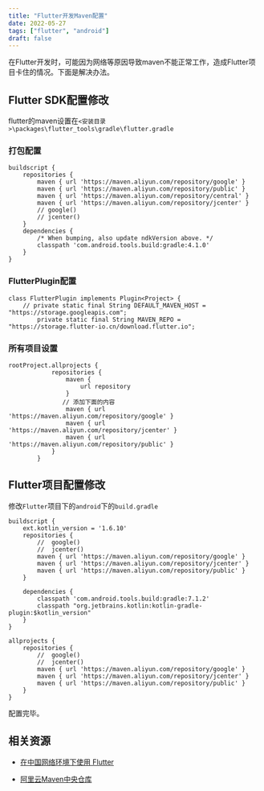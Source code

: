 ```yaml
---
title: "Flutter开发Maven配置"
date: 2022-05-27
tags: ["flutter", "android"]
draft: false
---
```


在Flutter开发时，可能因为网络等原因导致maven不能正常工作，造成Flutter项目卡住的情况。下面是解决办法。

## Flutter SDK配置修改

flutter的maven设置在`<安装目录>\packages\flutter_tools\gradle\flutter.gradle` 

### 打包配置

```
buildscript {
    repositories {
        maven { url 'https://maven.aliyun.com/repository/google' }
        maven { url 'https://maven.aliyun.com/repository/public' }
        maven { url 'https://maven.aliyun.com/repository/central' }
        maven { url 'https://maven.aliyun.com/repository/jcenter' }
        // google()
        // jcenter()
    }
    dependencies {
        /* When bumping, also update ndkVersion above. */
        classpath 'com.android.tools.build:gradle:4.1.0'
    }
}
```

### FlutterPlugin配置

```
class FlutterPlugin implements Plugin<Project> {
    // private static final String DEFAULT_MAVEN_HOST = "https://storage.googleapis.com";
        private static final String MAVEN_REPO = "https://storage.flutter-io.cn/download.flutter.io";

```

### 所有项目设置

```
rootProject.allprojects {
            repositories {
                maven {
                    url repository
                }
               // 添加下面的内容
                maven { url 'https://maven.aliyun.com/repository/google' }
                maven { url 'https://maven.aliyun.com/repository/jcenter' }
                maven { url 'https://maven.aliyun.com/repository/public' }
            }
        }
```

## Flutter项目配置修改

修改`Flutter`项目下的`android`下的`build.gradle`

```
buildscript {
    ext.kotlin_version = '1.6.10'
    repositories {
        //  google()
        //  jcenter()
        maven { url 'https://maven.aliyun.com/repository/google' }
        maven { url 'https://maven.aliyun.com/repository/jcenter' }
        maven { url 'https://maven.aliyun.com/repository/public' }
    }

    dependencies {
        classpath 'com.android.tools.build:gradle:7.1.2'
        classpath "org.jetbrains.kotlin:kotlin-gradle-plugin:$kotlin_version"
    }
}

allprojects {
    repositories {
        //  google()
        //  jcenter()
        maven { url 'https://maven.aliyun.com/repository/google' }
        maven { url 'https://maven.aliyun.com/repository/jcenter' }
        maven { url 'https://maven.aliyun.com/repository/public' }
    }
}
```

配置完毕。

## 相关资源

+ [在中国网络环境下使用 Flutter](https://flutter.cn/community/china)

+ [阿里云Maven中央仓库 ](https://developer.aliyun.com/mvn/guide)

  
